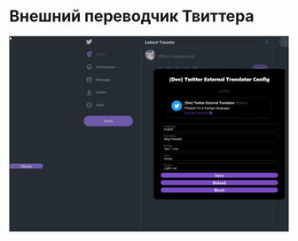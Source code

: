 # Внешний переводчик Твиттера

![Menu Preview](https://raw.githubusercontent.com/magicoflolis/userscriptrepo/master/assets/ExternalTranslator.gif)
